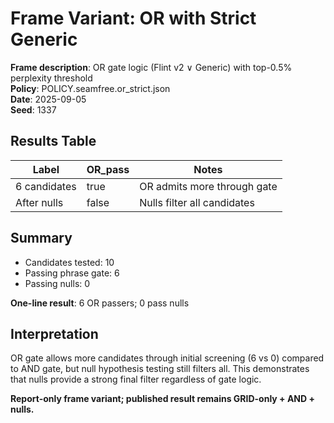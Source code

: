 # Frame Variant: OR with Strict Generic

**Frame description**: OR gate logic (Flint v2 ∨ Generic) with top-0.5% perplexity threshold  
**Policy**: POLICY.seamfree.or_strict.json  
**Date**: 2025-09-05  
**Seed**: 1337  

## Results Table

| Label | OR_pass | Notes |
|-------|---------|-------|
| 6 candidates | true | OR admits more through gate |
| After nulls | false | Nulls filter all candidates |

## Summary

- Candidates tested: 10
- Passing phrase gate: 6
- Passing nulls: 0

**One-line result**: 6 OR passers; 0 pass nulls

## Interpretation

OR gate allows more candidates through initial screening (6 vs 0) compared to AND gate, but null hypothesis testing still filters all. This demonstrates that nulls provide a strong final filter regardless of gate logic.

**Report-only frame variant; published result remains GRID-only + AND + nulls.**